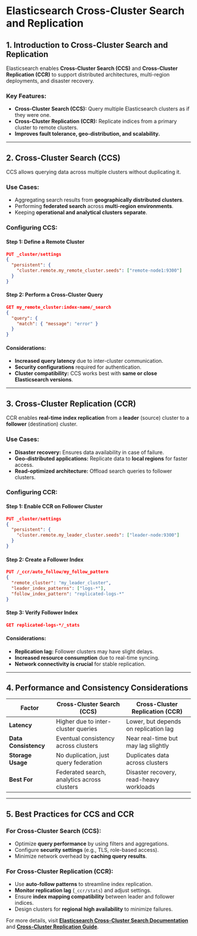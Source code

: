 # Elasticsearch Cross-Cluster Search and Replication

## **1. Introduction to Cross-Cluster Search and Replication**
Elasticsearch enables **Cross-Cluster Search (CCS)** and **Cross-Cluster Replication (CCR)** to support distributed architectures, multi-region deployments, and disaster recovery.

### **Key Features:**
- **Cross-Cluster Search (CCS):** Query multiple Elasticsearch clusters as if they were one.
- **Cross-Cluster Replication (CCR):** Replicate indices from a primary cluster to remote clusters.
- **Improves fault tolerance, geo-distribution, and scalability.**

---

## **2. Cross-Cluster Search (CCS)**
CCS allows querying data across multiple clusters without duplicating it.

### **Use Cases:**
- Aggregating search results from **geographically distributed clusters**.
- Performing **federated search** across **multi-region environments**.
- Keeping **operational and analytical clusters separate**.

### **Configuring CCS:**
#### **Step 1: Define a Remote Cluster**
```json
PUT _cluster/settings
{
  "persistent": {
    "cluster.remote.my_remote_cluster.seeds": ["remote-node1:9300"]
  }
}
```
#### **Step 2: Perform a Cross-Cluster Query**
```json
GET my_remote_cluster:index-name/_search
{
  "query": {
    "match": { "message": "error" }
  }
}
```
#### **Considerations:**
- **Increased query latency** due to inter-cluster communication.
- **Security configurations** required for authentication.
- **Cluster compatibility:** CCS works best with **same or close Elasticsearch versions**.

---

## **3. Cross-Cluster Replication (CCR)**
CCR enables **real-time index replication** from a **leader** (source) cluster to a **follower** (destination) cluster.

### **Use Cases:**
- **Disaster recovery:** Ensures data availability in case of failure.
- **Geo-distributed applications:** Replicate data to **local regions** for faster access.
- **Read-optimized architecture:** Offload search queries to follower clusters.

### **Configuring CCR:**
#### **Step 1: Enable CCR on Follower Cluster**
```json
PUT _cluster/settings
{
  "persistent": {
    "cluster.remote.my_leader_cluster.seeds": ["leader-node:9300"]
  }
}
```
#### **Step 2: Create a Follower Index**
```json
PUT /_ccr/auto_follow/my_follow_pattern
{
  "remote_cluster": "my_leader_cluster",
  "leader_index_patterns": ["logs-*"],
  "follow_index_pattern": "replicated-logs-*"
}
```
#### **Step 3: Verify Follower Index**
```json
GET replicated-logs-*/_stats
```
#### **Considerations:**
- **Replication lag:** Follower clusters may have slight delays.
- **Increased resource consumption** due to real-time syncing.
- **Network connectivity is crucial** for stable replication.

---

## **4. Performance and Consistency Considerations**
| Factor | Cross-Cluster Search (CCS) | Cross-Cluster Replication (CCR) |
|--------|--------------------------|----------------------------|
| **Latency** | Higher due to inter-cluster queries | Lower, but depends on replication lag |
| **Data Consistency** | Eventual consistency across clusters | Near real-time but may lag slightly |
| **Storage Usage** | No duplication, just query federation | Duplicates data across clusters |
| **Best For** | Federated search, analytics across clusters | Disaster recovery, read-heavy workloads |

---

## **5. Best Practices for CCS and CCR**
### **For Cross-Cluster Search (CCS):**
- Optimize **query performance** by using filters and aggregations.
- Configure **security settings** (e.g., TLS, role-based access).
- Minimize network overhead by **caching query results**.

### **For Cross-Cluster Replication (CCR):**
- Use **auto-follow patterns** to streamline index replication.
- **Monitor replication lag** (`_ccr/stats`) and adjust settings.
- Ensure **index mapping compatibility** between leader and follower indices.
- Design clusters for **regional high availability** to minimize failures.

For more details, visit **[Elasticsearch Cross-Cluster Search Documentation](https://www.elastic.co/guide/en/elasticsearch/reference/current/modules-cross-cluster-search.html)** and **[Cross-Cluster Replication Guide](https://www.elastic.co/guide/en/elasticsearch/reference/current/xpack-ccr.html)**.
